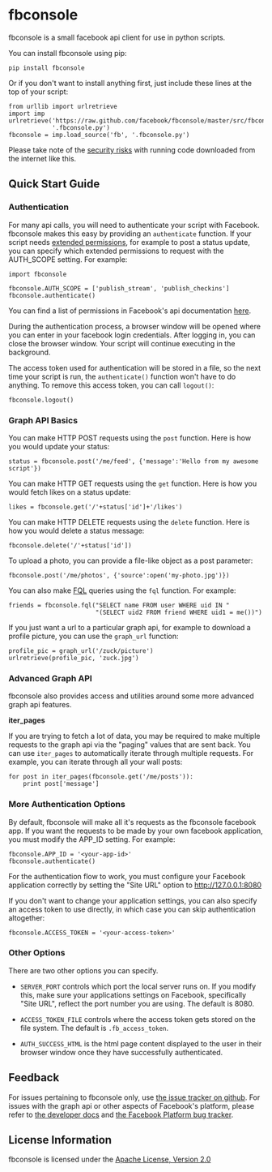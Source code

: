 # fbconsole #

fbconsole is a small facebook api client for use in python scripts.

You can install fbconsole using pip:

    pip install fbconsole

Or if you don't want to install anything first, just include these lines at the
top of your script:

    from urllib import urlretrieve
    import imp
    urlretrieve('https://raw.github.com/facebook/fbconsole/master/src/fbconsole.py',
                '.fbconsole.py')
    fbconsole = imp.load_source('fb', '.fbconsole.py')

Please take note of the
[security risks](http://en.wikipedia.org/wiki/Man-in-the-middle_attack) with
running code downloaded from the internet like this.


## Quick Start Guide ##


### Authentication ###

For many api calls, you will need to authenticate your script with Facebook.
fbconsole makes this easy by providing an `authenticate` function.  If your
script needs
[extended permissions](https://developers.facebook.com/docs/reference/api/permissions/),
for example to post a status update, you can specify which extended permissions
to request with the AUTH_SCOPE setting.  For example:

    import fbconsole

    fbconsole.AUTH_SCOPE = ['publish_stream', 'publish_checkins']
    fbconsole.authenticate()

You can find a list of permissions in Facebook's api documentation
[here](https://developers.facebook.com/docs/reference/api/permissions/).

During the authentication process, a browser window will be opened where you can
enter in your facebook login credentials.  After logging in, you can close the
browser window.  Your script will continue executing in the background.

The access token used for authentication will be stored in a file, so the next
time your script is run, the `authenticate()` function won't have to do anything.
To remove this access token, you can call `logout()`:

    fbconsole.logout()


### Graph API Basics ###


You can make HTTP POST requests using the `post` function.  Here is how
you would update your status:

    status = fbconsole.post('/me/feed', {'message':'Hello from my awesome script'})

You can make HTTP GET requests using the `get` function.  Here is how you would
fetch likes on a status update:

    likes = fbconsole.get('/'+status['id']+'/likes')

You can make HTTP DELETE requests using the `delete` function.  Here is how you
would delete a status message:

    fbconsole.delete('/'+status['id'])

To upload a photo, you can provide a file-like object as a post parameter:

    fbconsole.post('/me/photos', {'source':open('my-photo.jpg')})

You can also make
[FQL](https://developers.facebook.com/docs/reference/fql/) queries using the
`fql` function.  For example:

    friends = fbconsole.fql("SELECT name FROM user WHERE uid IN "
                            "(SELECT uid2 FROM friend WHERE uid1 = me())")

If you just want a url to a particular graph api, for example to download a
profile picture, you can use the `graph_url` function:

    profile_pic = graph_url('/zuck/picture')
    urlretrieve(profile_pic, 'zuck.jpg')


### Advanced Graph API ###

fbconsole also provides access and utilities around some more advanced graph api
features.


__iter_pages__

If you are trying to fetch a lot of data, you may be required to make multiple
requests to the graph api via the "paging" values that are sent back.  You can
use `iter_pages` to automatically iterate through multiple requests.  For
example, you can iterate through all your wall posts:

    for post in iter_pages(fbconsole.get('/me/posts')):
        print post['message']


### More Authentication Options ###

By default, fbconsole will make all it's requests as the fbconsole facebook app.
If you want the requests to be made by your own facebook application, you must
modify the APP_ID setting.  For example:

    fbconsole.APP_ID = '<your-app-id>'
    fbconsole.authenticate()

For the authentication flow to work, you must configure your Facebook
application correctly by setting the "Site URL" option to http://127.0.0.1:8080

If you don't want to change your application settings, you can also specify an
access token to use directly, in which case you can skip authentication
altogether:

    fbconsole.ACCESS_TOKEN = '<your-access-token>'


### Other Options ###

There are two other options you can specify.

- `SERVER_PORT` controls which port the local server runs on.  If you modify
     this, make sure your applications settings on Facebook, specifically "Site
     URL", reflect the port number you are using.  The default is 8080.

- `ACCESS_TOKEN_FILE` controls where the access token gets stored on the file
  system.  The default is `.fb_access_token`.

- `AUTH_SUCCESS_HTML` is the html page content displayed to the user in their browser
  window once they have successfully authenticated.


## Feedback ##

For issues pertaining to fbconsole only, use
[the issue tracker on github](https://github.com/facebook/fbconsole/issues).
For issues with the graph api or other aspects of Facebook's platform, please
refer to [the developer docs](https://developers.facebook.com/docs/) and
[the Facebook Platform bug tracker](http://bugs.developers.facebook.net/).


## License Information ##

fbconsole is licensed under the [Apache License, Version
2.0](http://www.apache.org/licenses/LICENSE-2.0.html)
